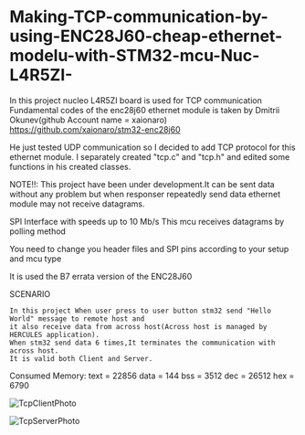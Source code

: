 

# Making-TCP-communication-by-using-ENC28J60-cheap-ethernet-modelu-with-STM32-mcu-Nuc-L4R5ZI-

   In this project nucleo L4R5ZI board is used for TCP communication
   Fundamental codes of the enc28j60 ethernet module is taken
   by Dmitrii Okunev(github Account name = xaionaro)
   https://github.com/xaionaro/stm32-enc28j60
  
   He just tested UDP communication so I decided to add TCP protocol
   for this ethernet module. I separately created "tcp.c" and "tcp.h"
   and edited some functions in his created classes.
  
   NOTE!!: This project have been under development.It can be
   sent data without any problem but when responser repeatedly send
   data ethernet module may not receive datagrams.
  
   SPI Interface with speeds up to 10 Mb/s
   This mcu receives datagrams by polling method
   
   You need to change you header files and 
   SPI pins according to your setup and mcu type 
  
   It is used the B7 errata version of the ENC28J60

   SCENARIO
   
    In this project When user press to user button stm32 send "Hello World" message to remote host and
    it also receive data from across host(Across host is managed by HERCULES application). 
    When stm32 send data 6 times,It terminates the communication with across host. 
    It is valid both Client and Server.


   Consumed Memory:
   text = 22856   data = 144  bss = 3512  dec = 26512  hex = 6790
 	  	   	  	   	
 ![TcpClientPhoto](https://user-images.githubusercontent.com/40866163/200559960-dcd4800d-e5e5-4555-b4dd-94acc20f493c.png)
 
 
 ![TcpServerPhoto](https://user-images.githubusercontent.com/40866163/200559992-0756413b-06a3-46b7-9fb9-7a95a836635c.png)
